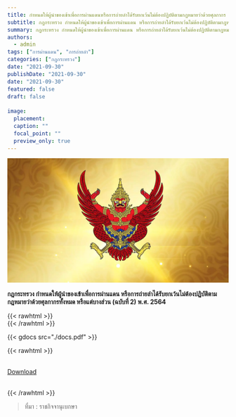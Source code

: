 ```yaml
---
title: กำหนดให้ผู้นำของเข้าเพื่อการผ่านแดนหรือการถ่ายลำได้รับยกเว้นไม่ต้องปฏิบัติตามกฎหมายว่าด้วยศุลกากร
subtitle: กฎกระทรวง กำหนดให้ผู้นำของเข้าเพื่อการผ่านแดน หรือการถ่ายลำได้รับยกเว้นไม่ต้องปฏิบัติตามกฎหมายว่าด้วยศุลกากรทั้งหมด หรือแต่บางส่วน (ฉบับที่ 2) พ.ศ. 2564 
summary: กฎกระทรวง กำหนดให้ผู้นำของเข้าเพื่อการผ่านแดน หรือการถ่ายลำได้รับยกเว้นไม่ต้องปฏิบัติตามกฎหมายว่าด้วยศุลกากรทั้งหมด หรือแต่บางส่วน (ฉบับที่ 2) พ.ศ. 2564 
authors:
  - admin
tags: ["การผ่านแดน", "การถ่ายลำ"]
categories: ["กฎกระทรวง"]
date: "2021-09-30"
publishDate: "2021-09-30"
date: "2021-09-30"
featured: false
draft: false

image:
  placement:
  caption: ""
  focal_point: ""
  preview_only: true
---
```


![](featured.png)

**กฎกระทรวง กำหนดให้ผู้นำของเข้าเพื่อการผ่านแดน หรือการถ่ายลำได้รับยกเว้นไม่ต้องปฏิบัติตามกฎหมายว่าด้วยศุลกากรทั้งหมด หรือแต่บางส่วน (ฉบับที่ 2) พ.ศ. 2564**

{{< rawhtml >}}
<br> 
{{< /rawhtml >}}

{{< gdocs src="./docs.pdf" >}}

{{< rawhtml >}}
<br>

<br>
<div class="article-tags">
<a class="badge badge-danger" href="./docs.pdf" target="_blank" id="download_files_new">Download</a>

</div>
<br>

{{< /rawhtml >}}

> ที่มา : ราชกิจจานุเบกษา
